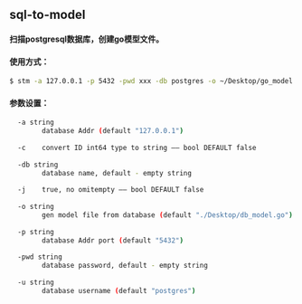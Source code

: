 ## sql-to-model

#### 扫描postgresql数据库，创建go模型文件。



#### 使用方式：

```bash
$ stm -a 127.0.0.1 -p 5432 -pwd xxx -db postgres -o ~/Desktop/go_model.go
```


#### 参数设置：
```bash
  -a string
    	database Addr (default "127.0.0.1")
      
  -c	convert ID int64 type to string —— bool DEFAULT false
  
  -db string
    	database name, default - empty string
      
  -j	true, no omitempty —— bool DEFAULT false
  
  -o string
    	gen model file from database (default "./Desktop/db_model.go")
      
  -p string
    	database Addr port (default "5432")
      
  -pwd string
    	database password, default - empty string
      
  -u string
    	database username (default "postgres")
```      
